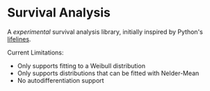 # Survival Analysis

A *experimental* survival analysis library, initially inspired by Python's [lifelines](https://github.com/CamDavidsonPilon/lifelines).

Current Limitations:

* Only supports fitting to a Weibull distribution
* Only supports distributions that can be fitted with Nelder-Mean
* No autodifferentiation support
